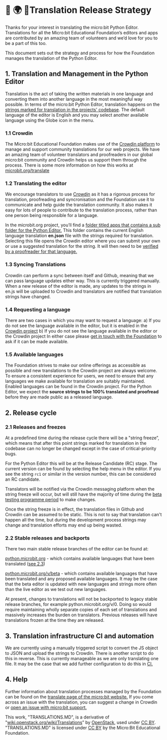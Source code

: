 # 🐍 🌍 🚀Translation Release Strategy
Thanks for your interest in translating the micro:bit Python Editor. Translations for all the Micro:bit Educational Foundation’s editors and apps are contributed by an amazing team of volunteers and we’d love for you to be a part of this too. 

This document sets out the strategy and process for how the Foundation manages the translation of the Python Editor.

## 1. Translation and Management in the Python Editor

Translation is the act of taking the written materials in one language and converting them into another language in the most meaningful way possible. In terms of the micro:bit Python Editor, translation happens on the [strings marked for translation in the projects' codebase](https://github.com/bbcmicrobit/PythonEditor/lang/en.js). The default language of the editor is English and you may select another available language using the Globe icon in the menu.

### 1.1 Crowdin
The Micro:bit Educational Foundation makes use of the [Crowdin platform](https://crowdin.com/project/microbitorg) to manage and support community translations for our web projects. We have an amazing team of volunteer translators and proofreaders in our global micro:bit community and Crowdin helps us support them through the process. There is some more information on how this works at [microbit.org/translate](https://microbit.org/translate/)

### 1.2 Translating the editor
We encourage translators to use [Crowdin](https://crowdin.com/project/microbitorg) as it has a rigorous process for translation, proofreading and syncronisation and the Foundation use it to communicate and help guide the translation community. It also makes it easy for lots of people to contribute to the translation process, rather than one person being responsible for a language.

In the microbit.org project, you’ll find a [folder titled apps that contains a sub folder for the Python Editor.](https://crowdin.com/project/microbitorg/ar#/new/apps/python-editor) This folder contains the current English language translation **en.json** file with the strings required for translation. Selecting this file opens the Crowdin editor where you can submit your own or use a suggested translation for the string. It will then need to be [verified by a proofreader for that language.](https://support.crowdin.com/online-editor/#proofreadingvoting-mode)

### 1.3 Syncing Translations
Crowdin can perform a sync between itself and Github, meaning that we can pass language updates either way. This is currently triggered manually.  When a new release of the editor is made, any updates to the strings in en.js will be uploaded to Crowdin and translators are notified that translation strings have changed.

### 1.4 Requesting a language
There are two cases in which you may want to request a language:
a) If you do not see the language available in the editor, but it is enabled in the [Crowdin project](https://crowdin.com/project/microbitorg)
b) If you do not see the language available in the editor or the Crowdin project
In either case please [get in touch with the Foundation](https://support.microbit.org/en/support/tickets/new) to ask if it can be made available.

### 1.5 Available languages
The Foundation strives to make our online offerings as accessible as possible and new translations to the Crowdin project are always welcome. To ensure a consistent experience for users, we need to ensure that any languages we make available for translation are suitably maintained. Enabled languages can be found in the Crowdin project. For the Python Editor, we expect the **source strings to be 100% translated and proofread** before they are made public as a released language.

## 2. Release cycle

### 2.1 Releases and freezes
At a predefined time during the release cycle there will be a "string freeze”, which means that after this point strings marked for translation in the codebase can no longer be changed except in the case of critical-priority bugs.

For the Python Editor this will be at the Release Candidate (RC) stage. The current version can be found by selecting the help menu in the editor. If you see the string `rc1` or similar in the version number, this can be considered an RC candidate.

Translators will be notified via the Crowdin messaging platform when the string freeze will occur, but will still have the majority of time during the [beta testing programme period](https://microbit.org/testing/) to make changes. 

Once the string freeze is in effect, the translation files in Github and Crowdin can be assumed to be static. This is not to say that translation can't happen all the time, but during the development process strings may change and translation efforts may end up being wasted. 

### 2.2 Stable releases and backports
There two main stable release branches of the editor can be found at:

[python.microbit.org](http://python.microbit.org)  - which contains available languages that have been translated ([see 2.3](https://paper.dropbox.com/doc/Python-Editor-Translation-Release-Strategy-DRAFT--AkD8w7FV~luvLTduPPtgQXZlAg-51mKmhhctvRyNxmN38aZ7#:h2=2.3-Available-languages))

[python.microbit.org/v/beta](http://python.microbit.org/v/beta) - which contains available languages that have been translated and any proposed available languages. It may be the case that the beta editor is updated with new languages and strings more often than the live editor as we test out new languages.

At present, changes to translations will not be backported to legacy stable release branches, for example python.microbit.org/v/0. Doing so would require maintaining wholly separate copies of each set of translations and massively increases the burden on translators. Previous releases will have translations frozen at the time they are released.

## 3. Translation infrastructure CI and automation

We are currently using a manually triggered script to convert the JS object to JSON and upload the strings to Crowdin. There is another script to do this in reverse. This is currently manageable as we are only translating one file. It may be the case that we add further configuration to do this in [CI.](https://en.wikipedia.org/wiki/Continuous_integration)

## 4. Help

Further information about translation processes managed by the Foundation can be found on the [translate page of the micro:bit website.](https://microbit.org/translate/) If you come across an issue with the translation, you can suggest a change in Crowdin or [open an issue with micro:bit support.](https://support.microbit.org/en/support/tickets/new)

This work, "TRANSLATIONS.MD", is a derivative of "[wiki.openstack.org/wiki/Translations](https://wiki.openstack.org/wiki/Translations#String_Freeze)” by [OpenStack](https://openstack.org), used under [CC BY](https://creativecommons.org/licenses/by/2.0/). "TRANSLATIONS.MD" is licensed under [CC BY](https://creativecommons.org/licenses/by/2.0/) by the Micro:Bit Educational Foundation.
